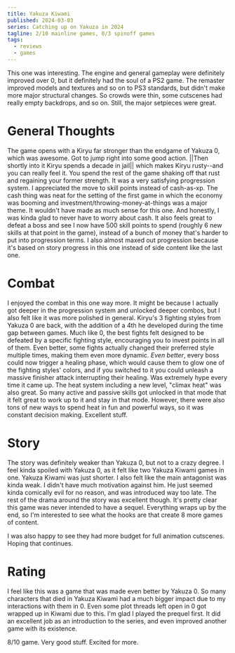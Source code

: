 ```yaml
---
title: Yakuza Kiwami
published: 2024-03-03
series: Catching up on Yakuza in 2024
tagline: 2/10 mainline games, 0/3 spinoff games
tags:
  - reviews
  - games
---
```


This one was interesting. The engine and general gameplay were definitely
improved over 0, but it definitely had the soul of a PS2 game. The remaster
improved models and textures and so on to PS3 standards, but didn't make more
major structural changes. So crowds were thin, some cutscenes had really empty
backdrops, and so on. Still, the major setpieces were great.

# General Thoughts

The game opens with a Kiryu far stronger than the endgame of Yakuza 0, which was
awesome. Got to jump right into some good action. ||Then shortly into it Kiryu
spends a decade in jail|| which makes Kiryu rusty--and you can really feel it.
You spend the rest of the game shaking off that rust and regaining your former
strength. It was a very satisfying progression system. I appreciated the move to
skill points instead of cash-as-xp. The cash thing was neat for the setting of
the first game in which the economy was booming and
investment/throwing-money-at-things was a major theme. It wouldn't have made as
much sense for this one. And honestly, I was kinda glad to never have to worry
about cash. It also feels great to defeat a boss and see I now have 500 skill
points to spend (roughly 6 new skills at that point in the game), instead of a
bunch of money that's harder to put into progression terms. I also almost maxed
out progression because it's based on story progress in this one instead of side
content like the last one.

# Combat

I enjoyed the combat in this one way more. It might be because I actually got
deeper in the progression system and unlocked deeper combos, but I also felt
like it was more polished in general. Kiryu's 3 fighting styles from Yakuza 0
are back, with the addition of a 4th he developed during the time gap between
games. Much like 0, the best fights felt designed to be defeated by a specific
fighting style, encouraging you to invest points in all of them. Even better,
some fights actually changed their preferred style multiple times, making them
even more dynamic. _Even better_, every boss could now trigger a healing phase,
which would cause them to glow one of the fighting styles' colors, and if you
switched to it you could unleash a massive finisher attack interrupting their
healing. Was extremely hype every time it came up. The heat system including a
new level, "climax heat" was also great. So many active and passive skills got
unlocked in that mode that it felt great to work up to it and stay in that mode.
However, there were also tons of new ways to spend heat in fun and powerful
ways, so it was constant decision making. Excellent stuff.

# Story

The story was definitely weaker than Yakuza 0, but not to a crazy degree. I feel
kinda spoiled with Yakuza 0, as it felt like two Yakuza Kiwami games in one.
Yakuza Kiwami was just shorter. I also felt like the main antagonist was kinda
weak. I didn't have much motivation against him. He just seemed kinda comically
evil for no reason, and was introduced way too late. The rest of the drama
around the story was excellent though. It's pretty clear this game was never
intended to have a sequel. Everything wraps up by the end, so I'm interested to
see what the hooks are that create 8 more games of content.

I was also happy to see they had more budget for full animation cutscenes.
Hoping that continues.

# Rating

I feel like this was a game that was made even better by Yakuza 0. So many
characters that died in Yakuza Kiwami had a much bigger impact due to my
interactions with them in 0. Even some plot threads left open in 0 got wrapped
up in Kiwami due to this. I'm glad I played the prequel first. It did an
excellent job as an introduction to the series, and even improved another game
with its existence.

8/10 game. Very good stuff. Excited for more.
